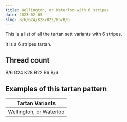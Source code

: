 ```yaml
---
title: Wellington, or Waterloo with 6 stripes
date: 2023-02-05
slug: B/6/G24/K28/B22/R6/B/6
---
```

This is a list of all the tartan sett variants with 6 stripes.

It is a 6 stripes tartan.


## Thread count
B/6 G24 K28 B22 R6 B/6

## Examples of this tartan pattern

| Tartan Variants |
|---------------|
| [Wellington, or Waterloo](/variants/b/6/g24/k28/b22/r6/b/6-b5480b0-g008000-k000000-rc00000)||
